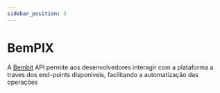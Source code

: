 ```yaml
---
sidebar_position: 3
---
```


# BemPIX


A [Bembit](#) API permite aos desenvolvedores interagir com a plataforma a traves dos end-points disponiveis, facilitando
a automatização das operações 